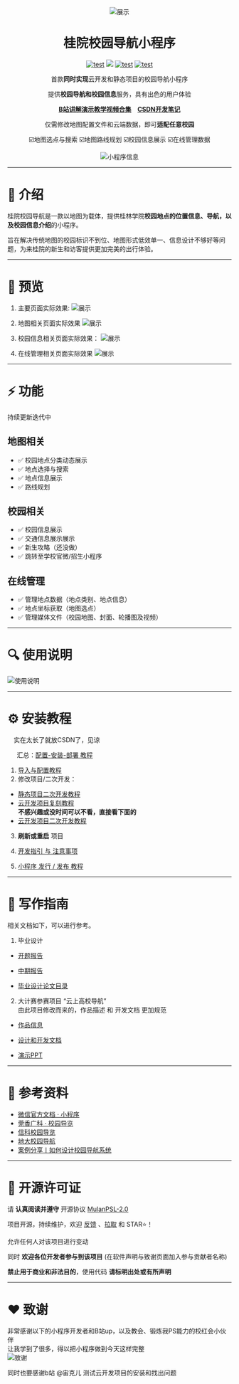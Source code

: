 <div align="center">

![展示](https://s1.ax1x.com/2023/04/16/p99G1RH.png) 
    <h1> 桂院校园导航小程序 </h1>

[![test](https://gitee.com/talmudmaster/GLU-Campus-Guide/badge/star.svg?theme=dark)](https://gitee.com/talmudmaster/GLU-Campus-Guide)
[![](https://img.shields.io/github/stars/talmudmaster/GLU-Guide)](https://github.com/talmudmaster/GLU-Guide)
[![test](https://img.shields.io/badge/license-MulanPSL-green)](LICENSE)
[![test](https://img.shields.io/badge/platform-微信小程序-green)](https://developers.weixin.qq.com/miniprogram/dev/component/)

首款**同时实现**云开发和静态项目的校园导航小程序  

提供**校园导航和校园信息**服务，具有出色的用户体验

**[B站讲解演示教学视频合集](https://space.bilibili.com/384844986/channel/collectiondetail?sid=1197124)**&emsp;**[CSDN开发笔记](https://blog.csdn.net/weixin_45940369/category_12257059.html)**

仅需修改地图配置文件和云端数据，即可**适配任意校园**  

☑️地图选点与搜索  ☑️地图路线规划  ☑️校园信息展示  ☑️在线管理数据
 
![小程序信息](https://s1.ax1x.com/2023/04/16/p99G3zd.png) 

</div>

---
# 📖 介绍  

桂院校园导航是一款以地图为载体，提供桂林学院**校园地点的位置信息、导航，以及校园信息介绍**的小程序。  

旨在解决传统地图的校园标识不到位、地图形式低效单一、信息设计不够好等问题，为来桂院的新生和访客提供更加完美的出行体验。

---
# 🤩 预览

1. 主要页面实际效果:
![展示](https://s1.ax1x.com/2023/04/16/p99GUdf.png)  

2. 地图相关页面实际效果
![展示](https://s1.ax1x.com/2023/04/16/p99G0Jg.png)  

3. 校园信息相关页面实际效果：
![展示](https://s1.ax1x.com/2023/04/16/p99GBWQ.png)  

4. 在线管理相关页面实际效果
![展示](https://s1.ax1x.com/2023/04/16/p99GYLt.png)   

---
# ⚡️ 功能

持续更新迭代中

## 地图相关
- ✅ 校园地点分类动态展示
- ✅ 地点选择与搜索
- ✅ 地点信息展示
- ✅ 路线规划

## 校园相关
- ✅ 校园信息展示
- ✅ 交通信息展示展示
- ✅ 新生攻略（还没做）
- ✅ 跳转至学校官微/招生小程序

## 在线管理
- ✅ 管理地点数据（地点类别、地点信息）
- ✅ 地点坐标获取（地图选点）
- ✅ 管理媒体文件（校园地图、封面、轮播图及视频）

---
# 🔍 使用说明

![使用说明](https://s1.ax1x.com/2023/04/16/p99GGQA.png)

---
# ⚙ 安装教程

&emsp;实在太长了就放CSDN了，见谅

&emsp;&ensp;汇总：[配置-安装-部署 教程](https://blog.csdn.net/weixin_45940369/article/details/129279263)

1. [导入与配置教程](https://blog.csdn.net/weixin_45940369/article/details/130938418)
2. 修改项目/二次开发：
- [静态项目二次开发教程](https://blog.csdn.net/weixin_45940369/article/details/130691976)
- [云开发项目复刻教程](https://blog.csdn.net/weixin_45940369/article/details/130693234)   
**不感兴趣或没时间可以不看，直接看下面的**
- [云开发项目二次开发教程](https://blog.csdn.net/weixin_45940369/article/details/130692247)

3. **刷新或重启** 项目

4. [开发指引 与 注意事项](https://blog.csdn.net/weixin_45940369/article/details/130918773)

5. [小程序 发行 / 发布 教程](https://blog.csdn.net/weixin_45940369/article/details/130693653)

---

# 📝 写作指南

相关文档如下，可以进行参考。

1. 毕业设计

- [开题报告](写作指南/开题报告.md)

- [中期报告](写作指南/中期报告.md)

- [毕业设计论文目录](https://s1.ax1x.com/2023/06/16/pCMiO39.png)

2. 大计赛参赛项目 “云上高校导航”  
由此项目修改而来的，作品描述 和 开发文档 更加规范

- [作品信息](https://gitee.com/talmudmaster/Cloud-based_University_Navigation)

- [设计和开发文档](https://gitee.com/talmudmaster/Cloud-based_University_Navigation/blob/master/2023042719-%E5%8F%82%E8%B5%9B%E6%80%BB%E6%96%87%E4%BB%B6%E5%A4%B9/2023042719-03%20%E8%AE%BE%E8%AE%A1%E4%B8%8E%E5%BC%80%E5%8F%91%E6%96%87%E6%A1%A3/%E4%B8%AD%E5%9B%BD%E5%A4%A7%E5%AD%A6%E7%94%9F%E8%AE%A1%E7%AE%97%E6%9C%BA%E8%AE%BE%E8%AE%A1%E5%A4%A7%E8%B5%9B%E8%BD%AF%E4%BB%B6%E5%BC%80%E5%8F%91%E7%B1%BB%E4%BD%9C%E5%93%81%E8%AE%BE%E8%AE%A1%E5%92%8C%E5%BC%80%E5%8F%91%E6%96%87%E6%A1%A3.pdf)

- [演示PPT](https://gitee.com/talmudmaster/Cloud-based_University_Navigation/blob/master/2023042719-%E5%8F%82%E8%B5%9B%E6%80%BB%E6%96%87%E4%BB%B6%E5%A4%B9/2023042719-01%20%E4%BD%9C%E5%93%81%E4%B8%8E%E7%AD%94%E8%BE%A9%E6%9D%90%E6%96%99/%E4%BA%91%E4%B8%8A%E9%AB%98%E6%A0%A1%E5%AF%BC%E8%88%AA.pptx)

---
# 🧾 参考资料

- [微信官方文档 · 小程序](https://developers.weixin.qq.com/miniprogram/dev/framework/)
- [莞香广科 · 校园导览](https://gitee.com/hm_anwei/school-map)
- [信科校园导览](https://gitee.com/talmudmaster/GIIT-campus-guide)
- [地大校园导航](https://gitee.com/min_yue/CUG_Campus-navigation)
- [案例分享丨如何设计校园导航系统](https://itc.jnmc.edu.cn/2021/0621/c1949a121868/pagem.htm)

---
# 📒 开源许可证
 
请 **认真阅读并遵守** 开源协议 [MulanPSL-2.0](LICENSE)

项目开源，持续维护，欢迎 [反馈](https://gitee.com/talmudmaster/GLU-Campus-Guide/issues) 、[拉取](https://gitee.com/talmudmaster/GLU-Campus-Guide/pulls) 和 STAR⭐️！

允许任何人对该项目进行变动

同时 **欢迎各位开发者参与到该项目** (在软件声明与致谢页面加入参与贡献者名称)

**禁止用于商业和非法目的**，使用代码 **请标明出处或有所声明**  

---
# ❤ 致谢

非常感谢以下的小程序开发者和B站up，以及教会、锻炼我PS能力的校红会小伙伴  
让我学到了很多，得以把小程序做到今天这样完整  
![致谢](https://s1.ax1x.com/2023/04/16/p99GwFS.png)

同时也要感谢b站 @宙克儿 测试云开发项目的安装和找出问题